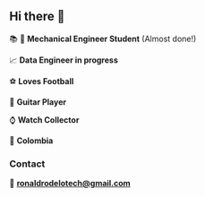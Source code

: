 ## Hi there 👋

:books: :wrench: **Mechanical Engineer Student** (Almost done!)

:chart_with_upwards_trend: **Data Engineer in progress**

:soccer: **Loves Football**

:guitar: **Guitar Player**

:watch: **Watch Collector**

:round_pushpin: **Colombia** 

### Contact

:email: **ronaldrodelotech@gmail.com**
